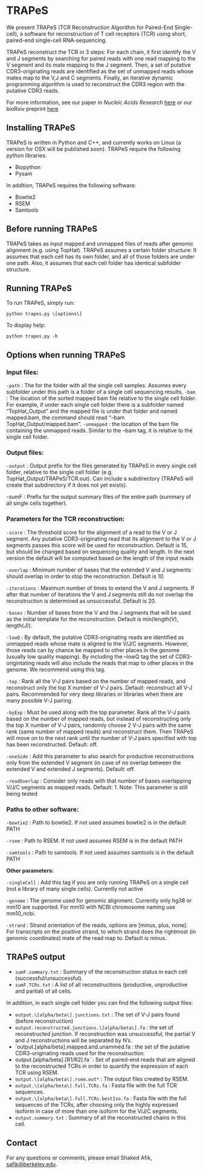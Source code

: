 # TRAPeS

We present TRAPeS (TCR Reconstruction Algorithm for Paired-End Single-cell), a software for reconstruction of T cell receptors (TCR) using short, paired-end single-cell RNA-sequencing.   

TRAPeS reconstruct the TCR in 3 steps: For each chain, it first identify the V and J segments by searching for paired reads with one read mapping to the V segment and its mate mapping to the J segment. Then, a set of putative CDR3-originating reads are identified as the set of unmapped reads whose mates map to the V,J and C segments. Finally, an iterative dynamic programming algorithm is used to reconstruct the CDR3 region with the putative CDR3 reads.   

For more information, see our paper in *Nucleic Acids Research* [here](https://academic.oup.com/nar/article-lookup/doi/10.1093/nar/gkx615) or our bioRxiv preprint [here](http://biorxiv.org/content/early/2016/08/31/072744)


## Installing TRAPeS   

TRAPeS is written in Python and C++, and currently works on Linux (a version for OSX will be published soon). TRAPeS require the following python libraries:   

* Biopython   
* Pysam   

In addition, TRAPeS requires the following software:  

* Bowtie2    
* RSEM   
* Samtools  


## Before running TRAPeS  

TRAPeS takes as input mapped and unmapped files of reads after genomic alignment (e.g. using TopHat).
TRAPeS assumes a certain folder structure: It assumes that each cell has its own folder, and all of those folders are under one path. Also, it assumes that each cell folder has identical subfolder structure.

 
## Running TRAPeS 

To run TRAPeS, simply run:
 
```
python trapes.py \[options\] 
```

To display help: 

```
python trapes.py -h
```
 
## Options when running TRAPeS 

### Input files:


`-path` : The for the folder with all the single cell samples. Assumes every subfolder under this path is a folder of a single cell sequencing results. 
`-bam` : The location of the sorted mapped bam file relative to the single cell folder. For example, if under each single cell folder there is a subfolder named “TopHat\_Output” and the mapped file is under that folder and named mapped.bam, the command should read “–bam TopHat\_Output/mapped.bam”. 
`-unmapped` : the location of the bam file containing the unmapped reads. Similar to the –bam tag, it is relative to the single cell folder. 

### Output files:

`-output` : Output prefix for the files generated by TRAPeS in every single cell folder, relative to the single cell folder (e.g. TopHat_Output/TRAPeS/TCR.out). Can include a subdirectory (TRAPeS will create that subdirectory if it does not yet exists). 

-sumF : Prefix for the output summary files of the entire path (summary of all single cells together). 

### Parameters for the TCR reconstruction:

`-score` : The threshold score for the alignment of a read to the V or J segment. Any putative CDR3-originating read that its alignment to the V or J segments passes this score will be used for reconstruction. Default is 15, but should be changed based on sequencing quality and length. In the next version the default will be computed based on the length of the input reads 

`-overlap` : Minimum number of bases that the extended V and J segments should overlap in order to stop the reconstruction. Default is 10. 

`-iterations` : Maximum number of times to extend the V and J segments. If after that number of iterations the V and J segments still do not overlap the reconstruction is determined as unsuccessful. Default is 20.   

`-bases` : Number of bases from the V and the J segments that will be used as the initial template for the reconstruction. Default is min(length(V), length(J)). 

`-lowQ`	: By default, the putative CDR3-originating reads are identified as unmapped reads whose mate is aligned to the V/J/C segments. However, those reads can by chance be mapped to other places in the genome (usually low quality mapping). By including the –lowQ tag the set of CDR3-origintating reads will also include the reads that map to other places in the genome. We recommend using this tag. 

`-top` : Rank all the V-J pairs based on the number of mapped reads, and reconstruct only the top X number of V-J pairs. Default: reconstruct all V-J pairs. Recommended for very deep libraries or libraries when there are many possible V-J pairing. 

`-byExp` : Must be used along with the top parameter. Rank all the V-J pairs based on the number of mapped reads, but instead of reconstructing only the top X number of V-J pairs, randomly choose 2 V-J pairs with the same rank (same number of mapped reads) and reconstruct them. Then TRAPeS will move on to the next rank until the number of V-J pairs specified with top has been reconstructed. Default: off. 

`-oneSide` : Add this parameter to also search for productive reconstructions only from the extended V segment (in case of no overlap between the extended V and extended J segments). Default: off. 

`-readOverlap` : Consider only reads with that number of bases overlapping V/J/C segments as mapped reads. Default: 1. Note: This parameter is still being tested 


### Paths to other software: 

`-bowtie2` : Path to bowtie2. If not used assumes bowtie2 is in the default PATH 

`-rsem` : Path to RSEM. If not used assumes RSEM is in the default PATH 

`-samtools` : Path to samtools. If not used assumes samtools is in the default PATH 

**Other parameters:** 

`-singleCell` : Add this tag if you are only running TRAPeS on a single cell (not a library of many single cells). Currently not active 

`-genome` : The genome used for genomic alignment. Currently only hg38 or mm10 are supported. For mm10 with NCBI chromosome naming use mm10_ncbi. 

`-strand` : Strand orientation of the reads, options are [minus, plus, none]. For transcripts on the positive strand, to which strand does the rightmost (in genomic coordinates) mate of the read map to. Default is minus. 


## TRAPeS output

* `sumF.summary.txt` : Summary of the reconstruction status in each cell (successful/unsuccessful).  
* `sumF.TCRs.txt` : A list of all reconstructions (productive, unproductive and partial) of all cells.    

In addition, in each single cell folder you can find the following output files:  
*	`output.\[alpha/beta\].junctions.txt` : The set of V-J pairs found (before reconstruction)   
*	`output.reconstructed.junctions.\[alpha/beta\].fa` : the set of reconstructed junction. If reconstruction was unsuccessful, the partial V and J reconstructions will be separated by N’s.   
*	`output.\[alpha/beta\].mapped.and.unammed.fa : the set of the putative CDR3-originating reads used for the reconstruction.    
*	output.\[alpha/beta\].\[R1/R2\].fa` : Set of paired-end reads that are aligned to the reconstructed TCRs in order to quantify the expression of each TCR using RSEM.    
*	`output.\[alpha/beta\].rsem.out*` : The output files created by RSEM.      
*	`output.\[alpha/beta\].full.TCRs.fa` : Fasta file with the full TCR sequences.   
*	`output.\[alpha/beta\].full.TCRs.bestIso.fa` : Fasta file with the full sequences of the TCRs, after choosing only the highly expressed isoform in case of more than one isoform for the V/J/C segments.   
*	`output.summary.txt` : Summary of all the reconstructed chains in this cell.    


## Contact 

For any questions or comments, please email Shaked Afik, safik@berkeley.edu.
